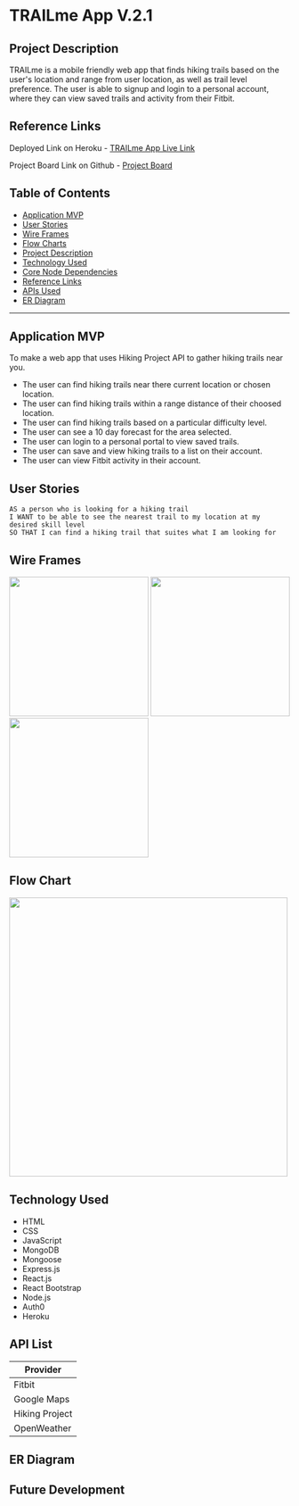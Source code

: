 # TRAILme App V.2.1

## Project Description

TRAILme is a mobile friendly web app that finds hiking trails based on the user's location and range from user location, as well as trail level preference. The user is able to signup and login to a personal account, where they can view saved trails and activity from their Fitbit.

## Reference Links

Deployed Link on Heroku - [TRAILme App Live Link](https://trailme.herokuapp.com/)

Project Board Link on Github - [Project Board](https://github.com/TRAILme-APP/TRAILme/projects/2)

## Table of Contents

- [Application MVP](#application-mvp)
- [User Stories](#user-stories)
- [Wire Frames](#wire-frames)
- [Flow Charts](#flow-chart)
- [Project Description](#project-description)
- [Technology Used](#technology-used)
- [Core Node Dependencies](#core-node-depencencies)
- [Reference Links](#reference-links)
- [APIs Used](#api-list)
- [ER Diagram](#api-list)

---

## Application MVP
To make a web app that uses Hiking Project API to gather hiking trails near you.

- The user can find hiking trails near there current location or chosen location.
- The user can find hiking trails within a range distance of their choosed location. 
- The user can find hiking trails based on a particular difficulty level.
- The user can see a 10 day forecast for the area selected.
- The user can login to a personal portal to view saved trails.
- The user can save and view hiking trails to a list on their account.
- The user can view Fitbit activity in their account.

## User Stories

```
AS a person who is looking for a hiking trail
I WANT to be able to see the nearest trail to my location at my desired skill level
SO THAT I can find a hiking trail that suites what I am looking for
```

## Wire Frames

<img src="homepagePrototype.png" width="250" /> <img src="resultsPage.png" width="250" /> <img src="loginPage.png" width="250" />

## Flow Chart

<img src="TRAILmeV2MERNflowchart.png" width="500" />

## Technology Used

- HTML
- CSS
- JavaScript
- MongoDB
- Mongoose
- Express.js
- React.js
- React Bootstrap
- Node.js
- Auth0
- Heroku

## API List

| Provider       |
| -------------- |
| Fitbit         |
| Google Maps    |
| Hiking Project |
| OpenWeather    |

## ER Diagram

## Future Development
